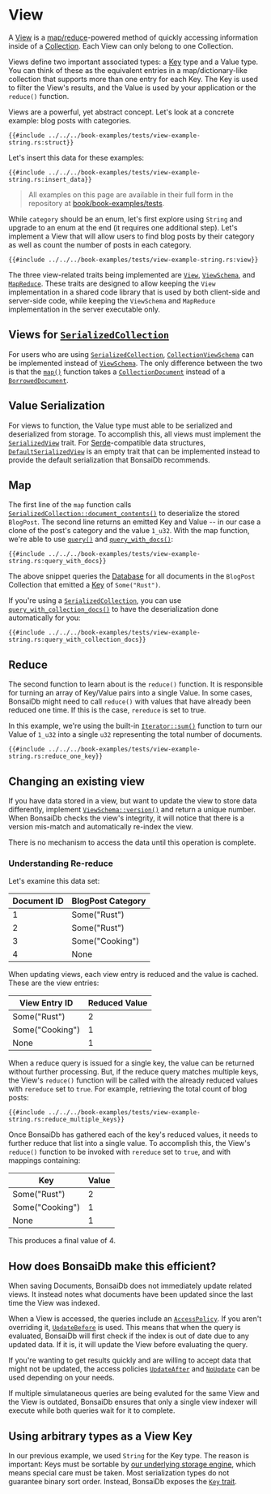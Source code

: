 # View

A [View][view-trait] is a [map/reduce](https://en.wikipedia.org/wiki/MapReduce)-powered method of quickly accessing information inside of a [Collection](./collection.md). Each View can only belong to one Collection.

Views define two important associated types: a [Key][key] type and a Value type. You can think of these as the equivalent entries in a map/dictionary-like collection that supports more than one entry for each Key. The Key is used to filter the View's results, and the Value is used by your application or the `reduce()` function.

Views are a powerful, yet abstract concept. Let's look at a concrete example: blog posts with categories.

```rust,no_run,noplayground
{{#include ../../../book-examples/tests/view-example-string.rs:struct}}
```

Let's insert this data for these examples:

```rust,no_run,noplayground
{{#include ../../../book-examples/tests/view-example-string.rs:insert_data}}
```

> All examples on this page are available in their full form in the repository at [book/book-examples/tests]({{REPO_BASE_URL}}/book/book-examples/tests).

While `category` should be an enum, let's first explore using `String` and upgrade to an enum at the end (it requires one additional step). Let's implement a View that will allow users to find blog posts by their category as well as count the number of posts in each category.

```rust,noplayground,no_run
{{#include ../../../book-examples/tests/view-example-string.rs:view}}
```

The three view-related traits being implemented are [`View`][view-trait],
[`ViewSchema`][viewschema-trait], and [`MapReduce`][mapreduce-trait]. These
traits are designed to allow keeping the `View` implementation in a shared code
library that is used by both client-side and server-side code, while keeping the
`ViewSchema` and `MapReduce` implementation in the server executable only.

## Views for [`SerializedCollection`][serialized-collection]

For users who are using [`SerializedCollection`][serialized-collection], [`CollectionViewSchema`][collection-mapreduce] can be implemented instead of [`ViewSchema`][viewschema-trait]. The only difference between the two is that the [`map()`][collection-mapreduce-map] function takes a [`CollectionDocument`][collection-document] instead of a [`BorrowedDocument`][borrowed-document].

## Value Serialization

For views to function, the Value type must able to be serialized and deserialized from storage. To accomplish this, all views must implement the [`SerializedView`]({{DOCS_BASE_URL}}/bonsaidb/core/schema/trait.SerializedView.html) trait. For [Serde](https://serde.rs/)-compatible data structures, [`DefaultSerializedView`]({{DOCS_BASE_URL}}/bonsaidb/core/schema/trait.DefaultViewSerialization.html) is an empty trait that can be implemented instead to provide the default serialization that BonsaiDb recommends.

## Map

The first line of the `map` function calls [`SerializedCollection::document_contents()`]({{DOCS_BASE_URL}}/bonsaidb/core/schema/trait.SerializedCollection.html#method.document_contents) to deserialize the stored `BlogPost`. The second line returns an emitted Key and Value -- in our case a clone of the post's category and the value `1_u32`. With the map function, we're able to use [`query()`]({{DOCS_BASE_URL}}/bonsaidb/core/connection/struct.View.html#method.query) and [`query_with_docs()`]({{DOCS_BASE_URL}}/bonsaidb/core/connection/struct.View.html#method.query_with_docs):

```rust,noplayground,no_run
{{#include ../../../book-examples/tests/view-example-string.rs:query_with_docs}}
```

The above snippet queries the [Database](./database.md) for all documents in the `BlogPost` Collection that emitted a [Key][key] of `Some("Rust")`.

If you're using a [`SerializedCollection`][serialized-collection], you can use [`query_with_collection_docs()`]({{DOCS_BASE_URL}}/bonsaidb/core/connection/struct.View.html#method.query_with_collection_docs) to have the deserialization done automatically for you:

```rust,noplayground,no_run
{{#include ../../../book-examples/tests/view-example-string.rs:query_with_collection_docs}}
```

## Reduce

The second function to learn about is the `reduce()` function. It is responsible for turning an array of Key/Value pairs into a single Value. In some cases, BonsaiDb might need to call `reduce()` with values that have already been reduced one time. If this is the case, `rereduce` is set to true.

In this example, we're using the built-in [`Iterator::sum()`](https://doc.rust-lang.org/std/iter/trait.Iterator.html#method.sum) function to turn our Value of `1_u32` into a single `u32` representing the total number of documents.

```rust,noplayground,no_run
{{#include ../../../book-examples/tests/view-example-string.rs:reduce_one_key}}
```

## Changing an existing view

If you have data stored in a view, but want to update the view to store data
differently, implement [`ViewSchema::version()`][viewschema-version] and return
a unique number. When BonsaiDb checks the view's integrity, it will notice that
there is a version mis-match and automatically re-index the view.

There is no mechanism to access the data until this operation is complete.

### Understanding Re-reduce

Let's examine this data set:

| Document ID | BlogPost Category |
| ----------- | ----------------- |
| 1           | Some("Rust")      |
| 2           | Some("Rust")      |
| 3           | Some("Cooking")   |
| 4           | None              |

When updating views, each view entry is reduced and the value is cached. These
are the view entries:

| View Entry ID   | Reduced Value |
| --------------- | ------------- |
| Some("Rust")    | 2             |
| Some("Cooking") | 1             |
| None            | 1             |

When a reduce query is issued for a single key, the value can be returned without further processing. But, if the reduce query matches multiple keys, the View's `reduce()` function will be called with the already reduced values with `rereduce` set to `true`. For example, retrieving the total count of blog posts:

```rust,noplayground,no_run
{{#include ../../../book-examples/tests/view-example-string.rs:reduce_multiple_keys}}
```

Once BonsaiDb has gathered each of the key's reduced values, it needs to further reduce that list into a single value. To accomplish this, the View's `reduce()` function to be invoked with `rereduce` set to `true`, and with mappings containing:

| Key             | Value |
| --------------- | ----- |
| Some("Rust")    | 2     |
| Some("Cooking") | 1     |
| None            | 1     |

This produces a final value of 4.

## How does BonsaiDb make this efficient?

When saving Documents, BonsaiDb does not immediately update related views. It instead notes what documents have been updated since the last time the View was indexed.

When a View is accessed, the queries include an [`AccessPolicy`]({{DOCS_BASE_URL}}/bonsaidb/core/connection/enum.AccessPolicy.html). If you aren't overriding it, [`UpdateBefore`]({{DOCS_BASE_URL}}/bonsaidb/core/connection/enum.AccessPolicy.html#variant.UpdateBefore) is used. This means that when the query is evaluated, BonsaiDb will first check if the index is out of date due to any updated data. If it is, it will update the View before evaluating the query.

If you're wanting to get results quickly and are willing to accept data that might not be updated, the access policies [`UpdateAfter`]({{DOCS_BASE_URL}}/bonsaidb/core/connection/enum.AccessPolicy.html#variant.UpdateAfter) and [`NoUpdate`]({{DOCS_BASE_URL}}/bonsaidb/core/connection/enum.AccessPolicy.html#variant.NoUpdate) can be used depending on your needs.

If multiple simulataneous queries are being evaluted for the same View and the View is outdated, BonsaiDb ensures that only a single view indexer will execute while both queries wait for it to complete.

## Using arbitrary types as a View Key

In our previous example, we used `String` for the Key type. The reason is important: Keys must be sortable by [our underlying storage engine][nebari], which means special care must be taken. Most serialization types do not guarantee binary sort order. Instead, BonsaiDb exposes the [`Key` trait][key].

[nebari]: https://github.com/khonsulabs/nebari
[key]: ../../traits/key.md
[view-trait]: {{DOCS_BASE_URL}}/bonsaidb/core/schema/trait.View.html
[viewschema-trait]: {{DOCS_BASE_URL}}/bonsaidb/core/schema/trait.ViewSchema.html
[mapreduce-trait]: {{DOCS_BASE_URL}}/bonsaidb/core/schema/view/trait.MapReduce.html
[viewschema-version]: {{DOCS_BASE_URL}}/bonsaidb/core/schema/trait.ViewSchema.html#method.version
[serialized-collection]: {{DOCS_BASE_URL}}/bonsaidb/core/schema/trait.SerializedCollection.html
[borrowed-document]: {{DOCS_BASE_URL}}/bonsaidb/core/document/trait.Document.html
[collection-document]: {{DOCS_BASE_URL}}/bonsaidb/core/document/struct.CollectionDocument.html
[collection-mapreduce]: {{DOCS_BASE_URL}}/bonsaidb/core/schema/trait.CollectionMapReduce.html
[collection-mapreduce-map]: {{DOCS_BASE_URL}}/bonsaidb/core/schema/trait.CollectionMapReduce.html#tymethod.map
